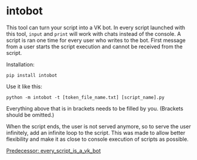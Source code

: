 # intobot

This tool can turn your script into a VK bot. In every script launched with this tool, `input` and `print` will work with chats instead of the console. A script is ran one time for every user who writes to the bot. First message from a user starts the script execution and cannot be received from the script.

Installation:

    pip install intobot

Use it like this:

    python -m intobot -t [token_file_name.txt] [script_name].py

Everything above that is in brackets needs to be filled by you. (Brackets should be omitted.)

When the script ends, the user is not served anymore, so to serve the user infinitely, add an infinite loop to the script. This was made to allow better flexibility and make it as close to console execution of scripts as possible.

[Predecessor: every_script_is_a_vk_bot](https://github.com/megahomyak/every_script_is_a_vk_bot)
